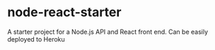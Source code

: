 # node-react-starter
A starter project for a Node.js API and React front end. Can be easily deployed to Heroku
